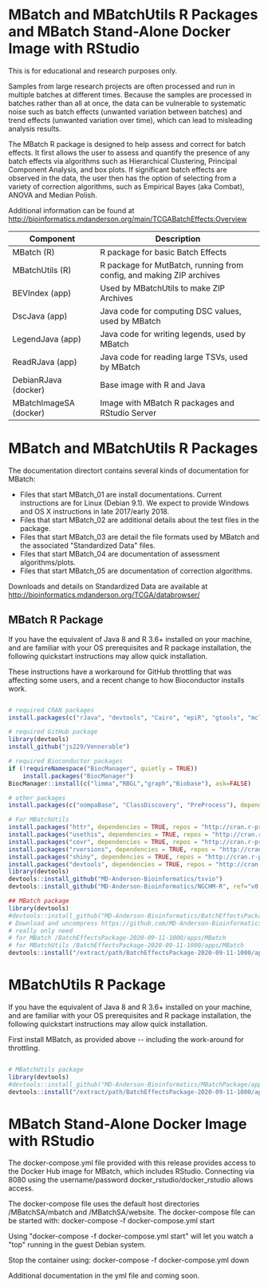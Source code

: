 # MBatch and MBatchUtils R Packages and MBatch Stand-Alone Docker Image with RStudio

This is for educational and research purposes only. 

Samples from large research projects are often processed and run in multiple batches at different times. Because the samples are processed in batches rather than all at once, the data can be vulnerable to systematic noise such as batch effects (unwanted variation between batches) and trend effects (unwanted variation over time), which can lead to misleading analysis results.

The MBatch R package is designed to help assess and correct for batch effects. It first allows the user to assess and quantify the presence of any batch effects via algorithms such as Hierarchical Clustering, Principal Component Analysis, and box plots. If significant batch effects are observed in the data, the user then has the option of selecting from a variety of correction algorithms, such as Empirical Bayes (aka Combat), ANOVA and Median Polish.

Additional information can be found at http://bioinformatics.mdanderson.org/main/TCGABatchEffects:Overview

|Component|Description|
|--|--|
|MBatch (R)|R package for basic Batch Effects|
|MBatchUtils (R)|R package for MutBatch, running from config, and making ZIP archives|
|BEVIndex (app)|Used by MBatchUtils to make ZIP Archives|
|DscJava (app)|Java code for computing DSC values, used by MBatch|
|LegendJava (app)|Java code for writing legends, used by MBatch|
|ReadRJava (app)|Java code for reading large TSVs, used by MBatch|
|DebianRJava (docker)|Base image with R and Java|
|MBatchImageSA (docker)|Image with MBatch R packages and RStudio Server|

# MBatch and MBatchUtils R Packages

The documentation directort contains several kinds of documentation for MBatch:

 * Files that start MBatch_01 are install documentations. Current instructions are for Linux (Debian 9.1). We expect to provide Windows and OS X instructions in late 2017/early 2018.
 * Files that start MBatch_02 are additional details about the test files in the package.
 * Files that start MBatch_03 are detail the file formats used by MBatch and the associated "Standardized Data" files.
 * Files that start MBatch_04 are documentation of assessment algorithms/plots.
 * Files that start MBatch_05 are documentation of correction algorithms.

Downloads and details on Standardized Data are available at http://bioinformatics.mdanderson.org/TCGA/databrowser/

## MBatch R Package

If you have the equivalent of Java 8 and R 3.6+ installed on your machine, and are familiar with your OS prerequisites and R package installation, the following quickstart instructions may allow quick installation.

These instructions have a workaround for GitHub throttling that was affecting some users, and a recent change to how Bioconductor installs work.

```R

# required CRAN packages
install.packages(c("rJava", "devtools", "Cairo", "epiR", "gtools", "mclust", "squash", "httr"), dependencies=TRUE, repos = "http://cloud.r-project.org/")

# required GitHub package
library(devtools)
install_github("js229/Vennerable")

# required Bioconductor packages
if (!requireNamespace("BiocManager", quietly = TRUE))
    install.packages("BiocManager")
BiocManager::install(c("limma","RBGL","graph","Biobase"), ask=FALSE)

# other packages
install.packages(c("oompaBase", "ClassDiscovery", "PreProcess"), dependencies=TRUE, repos=c("http://cloud.r-project.org", "http://silicovore.com/OOMPA/"))

# For MBatchUtils
install.packages("httr", dependencies = TRUE, repos = "http://cran.r-project.org")
install.packages("usethis", dependencies = TRUE, repos = "http://cran.r-project.org")
install.packages("covr", dependencies = TRUE, repos = "http://cran.r-project.org")
install.packages("rversions", dependencies = TRUE, repos = "http://cran.r-project.org")
install.packages("shiny", dependencies = TRUE, repos = "http://cran.r-project.org")
install.packages("devtools", dependencies = TRUE, repos = "http://cran.r-project.org")
library(devtools)
devtools::install_github("MD-Anderson-Bioinformatics/tsvio")
devtools::install_github("MD-Anderson-Bioinformatics/NGCHM-R", ref="v0.12.8")

## MBatch package
library(devtools)
#devtools::install_github("MD-Anderson-Bioinformatics/BatchEffectsPackage/apps/MBatch")
# Download and uncompress https://github.com/MD-Anderson-Bioinformatics/BatchEffectsPackage/archive/2020-09-11-1000.zip
# really only need
# for MBatch /BatchEffectsPackage-2020-09-11-1000/apps/MBatch
# for MBatchUtils /BatchEffectsPackage-2020-09-11-1000/apps/MBatch
devtools::install("/extract/path/BatchEffectsPackage-2020-09-11-1000/apps/MBatch")

```

# MBatchUtils R Package

If you have the equivalent of Java 8 and R 3.6+ installed on your machine, and are familiar with your OS prerequisites and R package installation, the following quickstart instructions may allow quick installation.

First install MBatch, as provided above -- including the work-around for throttling.

```R

# MBatchUtils package
library(devtools)
#devtools::install_github("MD-Anderson-Bioinformatics/MBatchPackage/apps/MBatchUtils")
devtools::install("/extract/path/BatchEffectsPackage-2020-09-11-1000/apps/MBatchUtils")
```


# MBatch Stand-Alone Docker Image with RStudio

The docker-compose.yml file provided with this release provides access to the Docker Hub image for MBatch, which includes RStudio. Connecting via 8080 using the username/password docker_rstudio/docker_rstudio allows access.

The docker-compose file uses the default host directories /MBatchSA/mbatch and /MBatchSA/website.
The docker-compose file can be started with: docker-compose -f docker-compose.yml start

Using "docker-compose -f docker-compose.yml start" will let you watch a "top" running in the guest Debian system.

Stop the container using: docker-compose -f docker-compose.yml down

Additional documentation in the yml file and coming soon.
